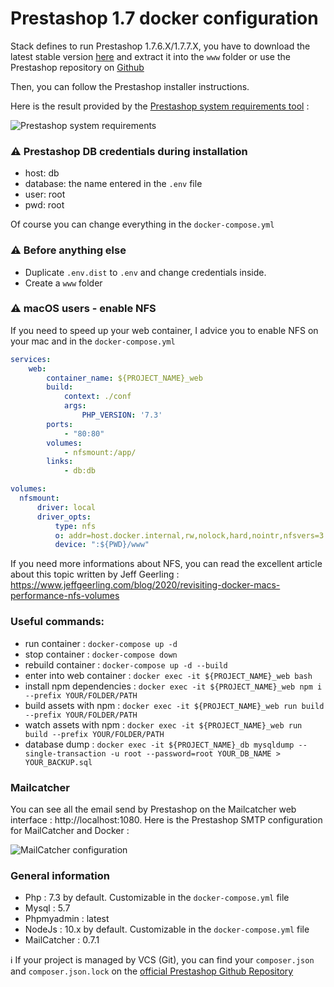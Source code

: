 # Prestashop 1.7 docker configuration

Stack defines to run Prestashop 1.7.6.X/1.7.7.X, you have to download the latest stable version [here](https://www.prestashop.com/en/previous-versions) and extract it into the `www` folder or use the Prestashop repository on [Github](https://github.com/PrestaShop/PrestaShop/tags)

Then, you can follow the Prestashop installer instructions.

Here is the result provided by the [Prestashop system requirements tool](https://devdocs.prestashop.com/1.7/basics/installation/system-requirements/) : 

![Prestashop system requirements](https://upload.vaa.red/i/JvmeY.png)

### ⚠️ Prestashop DB credentials during installation

- host: db
- database: the name entered in the `.env` file
- user: root
- pwd: root

Of course you can change everything in the `docker-compose.yml`

### ⚠️ Before anything else

- Duplicate `.env.dist` to `.env` and change credentials inside.
- Create a `www` folder

### ⚠️ macOS users - enable NFS

If you need to speed up your web container, I advice you to enable NFS on your mac and in the `docker-compose.yml`
```yml
services:
    web:
        container_name: ${PROJECT_NAME}_web
        build:
            context: ./conf
            args:
                PHP_VERSION: '7.3'
        ports:
            - "80:80"
        volumes:
            - nfsmount:/app/
        links:
            - db:db

volumes:
  nfsmount:
      driver: local
      driver_opts:
          type: nfs
          o: addr=host.docker.internal,rw,nolock,hard,nointr,nfsvers=3
          device: ":${PWD}/www"
```

If you need more informations about NFS, you can read the excellent article about this topic written by Jeff Geerling : https://www.jeffgeerling.com/blog/2020/revisiting-docker-macs-performance-nfs-volumes


### Useful commands:

- run container : `docker-compose up -d`
- stop container : `docker-compose down`
- rebuild container : `docker-compose up -d --build`
- enter into web container : `docker exec -it ${PROJECT_NAME}_web bash`
- install npm dependencies : `docker exec -it ${PROJECT_NAME}_web npm i --prefix YOUR/FOLDER/PATH`
- build assets with npm : `docker exec -it ${PROJECT_NAME}_web run build --prefix YOUR/FOLDER/PATH`
- watch assets with npm : `docker exec -it ${PROJECT_NAME}_web run build --prefix YOUR/FOLDER/PATH`
- database dump : `docker exec -it ${PROJECT_NAME}_db mysqldump --single-transaction -u root --password=root YOUR_DB_NAME > YOUR_BACKUP.sql`


### Mailcatcher

You can see all the email send by Prestashop on the Mailcatcher web interface : http://localhost:1080.
Here is the Prestashop SMTP configuration for MailCatcher and Docker :

![MailCatcher configuration](https://upload.vaa.red/i/7pery.png)

### General information

- Php : 7.3 by default. Customizable in the `docker-compose.yml` file
- Mysql : 5.7
- Phpmyadmin : latest
- NodeJs : 10.x by default. Customizable in the `docker-compose.yml` file
- MailCatcher : 0.7.1

ℹ️ If your project is managed by VCS (Git), you can find your `composer.json` and `composer.json.lock` on the [official Prestashop Github Repository](https://github.com/PrestaShop/PrestaShop/tags)
